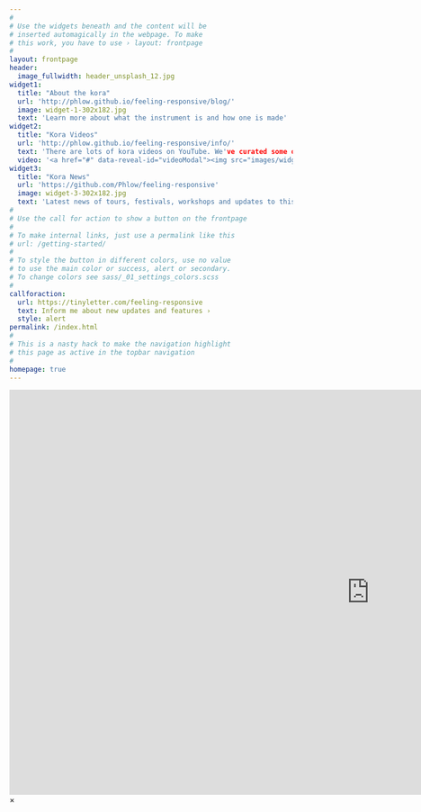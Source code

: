 ```yaml
---
#
# Use the widgets beneath and the content will be
# inserted automagically in the webpage. To make
# this work, you have to use › layout: frontpage
#
layout: frontpage
header:
  image_fullwidth: header_unsplash_12.jpg
widget1:
  title: "About the kora"
  url: 'http://phlow.github.io/feeling-responsive/blog/'
  image: widget-1-302x182.jpg
  text: 'Learn more about what the instrument is and how one is made'
widget2:
  title: "Kora Videos"
  url: 'http://phlow.github.io/feeling-responsive/info/'
  text: 'There are lots of kora videos on YouTube. We've curated some of the best for your listening pleasure.'
  video: '<a href="#" data-reveal-id="videoModal"><img src="images/widget-2-302x182.jpg" width="302" height="182" alt=""/></a>'
widget3:
  title: "Kora News"
  url: 'https://github.com/Phlow/feeling-responsive'
  image: widget-3-302x182.jpg
  text: 'Latest news of tours, festivals, workshops and updates to this site.'
#
# Use the call for action to show a button on the frontpage
#
# To make internal links, just use a permalink like this
# url: /getting-started/
#
# To style the button in different colors, use no value
# to use the main color or success, alert or secondary.
# To change colors see sass/_01_settings_colors.scss
#
callforaction:
  url: https://tinyletter.com/feeling-responsive
  text: Inform me about new updates and features ›
  style: alert
permalink: /index.html
#
# This is a nasty hack to make the navigation highlight
# this page as active in the topbar navigation
#
homepage: true
---
```


<div id="videoModal" class="reveal-modal large" data-reveal="">
  <div class="flex-video widescreen vimeo" style="display: block;">
    <iframe width="1280" height="720" src="https://www.youtube.com/embed/3b5zCFSmVvU" frameborder="0" allowfullscreen></iframe>
  </div>
  <a class="close-reveal-modal">&#215;</a>
</div>
